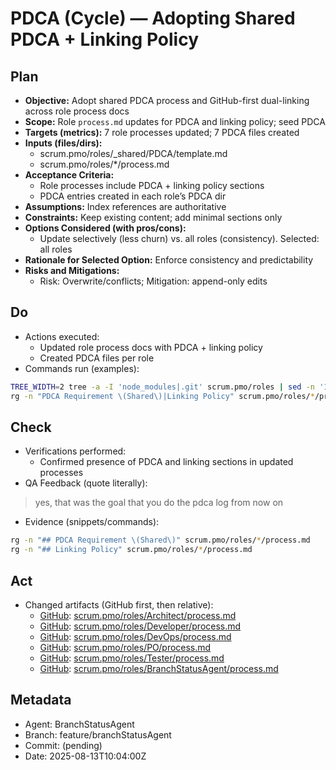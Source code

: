 # PDCA (Cycle) — Adopting Shared PDCA + Linking Policy

## Plan
- **Objective:** Adopt shared PDCA process and GitHub-first dual-linking across role process docs
- **Scope:** Role `process.md` updates for PDCA and linking policy; seed PDCA
- **Targets (metrics):** 7 role processes updated; 7 PDCA files created
- **Inputs (files/dirs):**
  - scrum.pmo/roles/_shared/PDCA/template.md
  - scrum.pmo/roles/*/process.md
- **Acceptance Criteria:**
  - Role processes include PDCA + linking policy sections
  - PDCA entries created in each role’s PDCA dir
- **Assumptions:** Index references are authoritative
- **Constraints:** Keep existing content; add minimal sections only
- **Options Considered (with pros/cons):**
  - Update selectively (less churn) vs. all roles (consistency). Selected: all roles
- **Rationale for Selected Option:** Enforce consistency and predictability
- **Risks and Mitigations:**
  - Risk: Overwrite/conflicts; Mitigation: append-only edits

## Do
- Actions executed:
  - Updated role process docs with PDCA + linking policy
  - Created PDCA files per role
- Commands run (examples):
```bash
TREE_WIDTH=2 tree -a -I 'node_modules|.git' scrum.pmo/roles | sed -n '1,60p'
rg -n "PDCA Requirement \(Shared\)|Linking Policy" scrum.pmo/roles/*/process.md | sed -n '1,40p'
```

## Check
- Verifications performed:
  - Confirmed presence of PDCA and linking sections in updated processes
- QA Feedback (quote literally):
> yes, that was the goal that you do the pdca log from now on
- Evidence (snippets/commands):
```bash
rg -n "## PDCA Requirement \(Shared\)" scrum.pmo/roles/*/process.md
rg -n "## Linking Policy" scrum.pmo/roles/*/process.md
```

## Act
- Changed artifacts (GitHub first, then relative):
  - [GitHub](https://github.com/Cerulean-Circle-GmbH/Web4Articles/blob/feature/branchStatusAgent/scrum.pmo/roles/Architect/process.md): [scrum.pmo/roles/Architect/process.md](../../Architect/process.md)
  - [GitHub](https://github.com/Cerulean-Circle-GmbH/Web4Articles/blob/feature/branchStatusAgent/scrum.pmo/roles/Developer/process.md): [scrum.pmo/roles/Developer/process.md](../../Developer/process.md)
  - [GitHub](https://github.com/Cerulean-Circle-GmbH/Web4Articles/blob/feature/branchStatusAgent/scrum.pmo/roles/DevOps/process.md): [scrum.pmo/roles/DevOps/process.md](../process.md)
  - [GitHub](https://github.com/Cerulean-Circle-GmbH/Web4Articles/blob/feature/branchStatusAgent/scrum.pmo/roles/PO/process.md): [scrum.pmo/roles/PO/process.md](../../PO/process.md)
  - [GitHub](https://github.com/Cerulean-Circle-GmbH/Web4Articles/blob/feature/branchStatusAgent/scrum.pmo/roles/Tester/process.md): [scrum.pmo/roles/Tester/process.md](../../Tester/process.md)
  - [GitHub](https://github.com/Cerulean-Circle-GmbH/Web4Articles/blob/feature/branchStatusAgent/scrum.pmo/roles/BranchStatusAgent/process.md): [scrum.pmo/roles/BranchStatusAgent/process.md](../../BranchStatusAgent/process.md)

## Metadata
- Agent: BranchStatusAgent
- Branch: feature/branchStatusAgent
- Commit: (pending)
- Date: 2025-08-13T10:04:00Z
